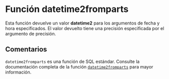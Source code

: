 ﻿---
SidebarGroup: "d"
Autogenerated: true
---

# Función  datetime2fromparts

Esta función devuelve un valor **datetime2** para los argumentos de fecha y hora especificados. El valor devuelto tiene una precisión especificada por el argumento de precisión.

## Comentarios 

`datetime2fromparts` es una función de SQL estándar. Consulte la documentación completa de la función [`datetime2fromparts`](https://learn.microsoft.com/es-es/sql/t-sql/functions/datetime2fromparts-transact-sql) para mayor información.
